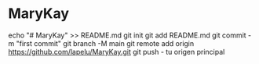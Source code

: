 # MaryKay
echo "# MaryKay" >> README.md 
git init 
git add README.md 
git commit -m "first commit" 
git branch -M main 
git remote add origin https://github.com/lapelu/MaryKay.git
 git push - tu origen principal
